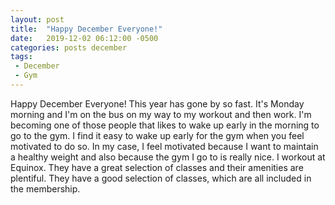 ```yaml
---
layout: post
title:  "Happy December Everyone!"
date:   2019-12-02 06:12:00 -0500
categories: posts december
tags:
 - December
 - Gym
---
```

Happy December Everyone! This year has gone by so fast. It's Monday morning and I'm on the bus on
my way to my workout and then work. I'm becoming one of those people that likes to wake up early in
the morning to go to the gym. I find it easy to wake up early for the gym when you feel motivated to
do so. In my case, I feel motivated because I want to maintain a healthy weight and also because the
gym I go to is really nice. I workout at Equinox. They have a great selection of classes and
their amenities are plentiful. They have a good selection of classes, which are all included in the
membership.

